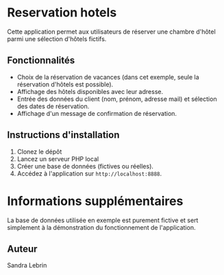 # Reservation hotels

Cette application permet aux utilisateurs de réserver une chambre d'hôtel parmi une sélection d'hôtels fictifs.

## Fonctionnalités
- Choix de la réservation de vacances (dans cet exemple, seule la réservation d'hôtels est possible).
- Affichage des hôtels disponibles avec leur adresse.
- Entrée des données du client (nom, prénom, adresse mail) et sélection des dates de réservation.
- Affichage d'un message de confirmation de réservation.

## Instructions d'installation
1. Clonez le dépôt
2. Lancez un serveur PHP local
3. Créer une base de données (fictives ou réelles).
4. Accédez à l'application sur `http://localhost:8888`.

# Informations supplémentaires
La base de données utilisée en exemple est purement fictive et sert simplement à la démonstration du fonctionnement de l'application.

## Auteur
Sandra Lebrin

